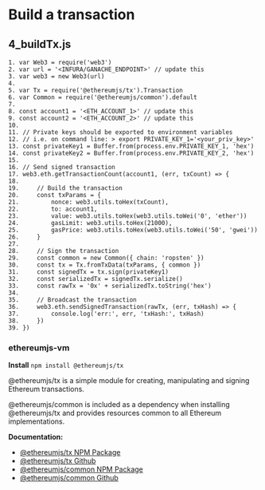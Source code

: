 # Build a transaction
## 4_buildTx.js
```
1. var Web3 = require('web3')
2. var url = '<INFURA/GANACHE_ENDPOINT>' // update this
3. var web3 = new Web3(url)
4. 
5. var Tx = require('@ethereumjs/tx').Transaction
6. var Common = require('@ethereumjs/common').default
7. 
8. const account1 = '<ETH_ACCOUNT_1>' // update this
9. const account2 = '<ETH_ACCOUNT_2>' // update this
10. 
11. // Private keys should be exported to environment variables
12. // i.e. on command line: > export PRIVATE_KEY_1='<your_priv_key>'
13. const privateKey1 = Buffer.from(process.env.PRIVATE_KEY_1, 'hex')
14. const privateKey2 = Buffer.from(process.env.PRIVATE_KEY_2, 'hex')
15. 
16. // Send signed transaction
17. web3.eth.getTransactionCount(account1, (err, txCount) => {
18. 
19. 	// Build the transaction
20. 	const txParams = {
21. 		nonce: web3.utils.toHex(txCount),
22. 		to: account1,
23. 		value: web3.utils.toHex(web3.utils.toWei('0', 'ether'))
24. 		gasLimit: web3.utils.toHex(21000),
25. 		gasPrice: web3.utils.toHex(web3.utils.toWei('50', 'gwei'))
26. 	}
27. 
28. 	// Sign the transaction
29. 	const common = new Common({ chain: 'ropsten' })
30. 	const tx = Tx.fromTxData(txParams, { common })
31. 	const signedTx = tx.sign(privateKey1)
32. 	const serializedTx = signedTx.serialize()
33. 	const rawTx = '0x' + serializedTx.toString('hex')
34. 
35. 	// Broadcast the transaction
36. 	web3.eth.sendSignedTransaction(rawTx, (err, txHash) => {
37. 		console.log('err:', err, 'txHash:', txHash)
38. 	})
39. })
```

### ethereumjs-vm
**Install**
`npm install @ethereumjs/tx`

@ethereumjs/tx is a simple module for creating, manipulating and signing Ethereum transactions.

@ethereumjs/common is included as a dependency when installing @ethereumjs/tx and provides resources common to all Ethereum implementations.

**Documentation:**
* [@ethereumjs/tx NPM Package](https://www.npmjs.com/package/@ethereumjs/tx)
* [@ethereumjs/tx Github](https://github.com/ethereumjs/ethereumjs-vm/tree/master/packages/tx)
* [@ethereumjs/common NPM Package](https://www.npmjs.com/package/@ethereumjs/common)
* [@ethereumjs/common Github](https://github.com/ethereumjs/ethereumjs-vm/tree/master/packages/common)

